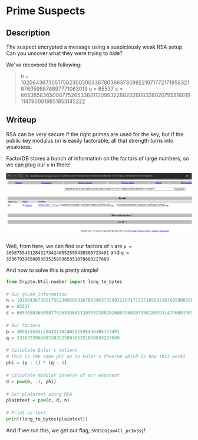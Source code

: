 # Prime Suspects

## Description

The suspect encrypted a message using a suspiciously weak RSA setup. Can you uncover what they were trying to hide?

We've recovered the following:

> n = 102064367305175623005003367803963735992210717721719563218760598878897771063019
e = 65537
c = 66538583650087752653364112099322882026083260207958188191147900019851853145222

## Writeup

RSA can be very secure if the right primes are used for the key, but if the public key modulus (`n`) is easily factorable, all that strength turns into weakness.

FactorDB stores a bunch of information on the factors of large numbers, so we can plug our `n` in there!

![FactorDB](../../images/primesfactordb.png)

Well, from here, we can find our factors of `n` are `p = 305875545128432734240552595430305723491` and `q = 333679396508538352589365351078683227609`

And now to solve this is pretty simple!

```python
from Crypto.Util.number import long_to_bytes

# Our given information
n = 102064367305175623005003367803963735992210717721719563218760598878897771063019
e = 65537
c = 66538583650087752653364112099322882026083260207958188191147900019851853145222

# Our factors
p = 305875545128432734240552595430305723491
q = 333679396508538352589365351078683227609

# Calculate Euler's totient
# This is the same phi as in Euler's theorem which is how this works
phi = (p - 1) * (q - 1)

# Calculate modular inverse of our exponent
d = pow(e, -1, phi)

# Get plaintext using RSA
plaintext = pow(c, d, n)

# Print as text
print(long_to_bytes(plaintext))
```

And if we run this, we get our flag, `SVUSCG{sm4ll_pr1m3s}`!
